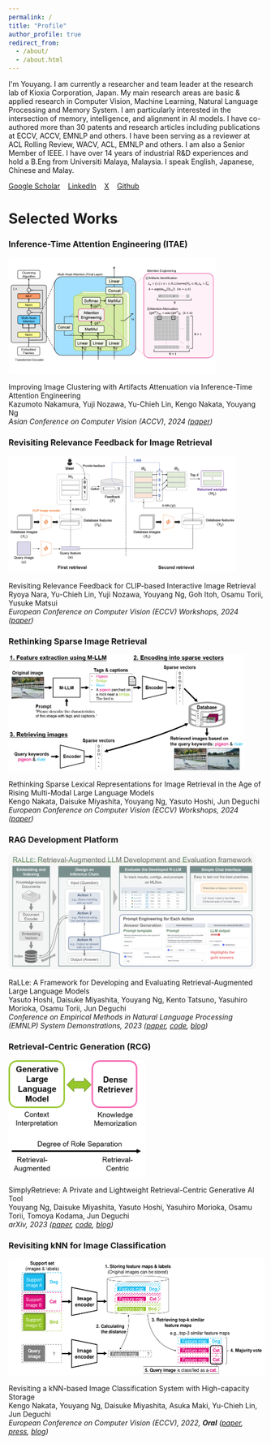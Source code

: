 ```yaml
---
permalink: /
title: "Profile"
author_profile: true
redirect_from: 
  - /about/
  - /about.html
---
```


I'm Youyang. I am currently a researcher and team leader at the research lab of Kioxia Corporation, Japan. My main research areas are basic & applied research in Computer Vision, Machine Learning, Natural Language Processing and Memory System. I am particularly interested in the intersection of memory, intelligence, and alignment in AI models. I have co-authored more than 30 patents and research articles including publications at ECCV, ACCV, EMNLP and others. I have been serving as a reviewer at ACL Rolling Review, WACV, ACL, EMNLP and others. I am also a Senior Member of IEEE. I have over 14 years of industrial R&D experiences and hold a B.Eng from Universiti Malaya, Malaysia. I speak English, Japanese, Chinese and Malay.

[Google Scholar](https://scholar.google.com/citations?user=4BGLw_QAAAAJ) &nbsp;&nbsp; [LinkedIn](https://www.linkedin.com/in/youyang-ng-55a10ab9/) &nbsp;&nbsp; [X](https://x.com/youyang_ng) &nbsp;&nbsp; [Github](https://github.com/rcgai)

Selected Works
======
### Inference-Time Attention Engineering (ITAE)
<img style="height: 230px" src="../images/2024_itae.png">

Improving Image Clustering with Artifacts Attenuation via Inference-Time Attention Engineering  
Kazumoto Nakamura, Yuji Nozawa, Yu-Chieh Lin, Kengo Nakata, Youyang Ng  
*Asian Conference on Computer Vision (ACCV), 2024 ([paper](https://arxiv.org/abs/2410.04801))*

### Revisiting Relevance Feedback for Image Retrieval
<img style="height: 230px" src="../images/2024_feedback.png">

Revisiting Relevance Feedback for CLIP-based Interactive Image Retrieval  
Ryoya Nara, Yu-Chieh Lin, Yuji Nozawa, Youyang Ng, Goh Itoh, Osamu Torii, Yusuke Matsui  
*European Conference on Computer Vision (ECCV) Workshops, 2024 ([paper](https://arxiv.org/abs/2404.16398))*

### Rethinking Sparse Image Retrieval
<img style="height: 230px" src="../images/2024_sparse.png">

Rethinking Sparse Lexical Representations for Image Retrieval in the Age of Rising Multi-Modal Large Language Models  
Kengo Nakata, Daisuke Miyashita, Youyang Ng, Yasuto Hoshi, Jun Deguchi  
*European Conference on Computer Vision (ECCV) Workshops, 2024 ([paper](https://arxiv.org/abs/2408.16296))*

### RAG Development Platform
<img style="height: 230px" src="../images/2023_ralle.png">

RaLLe: A Framework for Developing and Evaluating Retrieval-Augmented Large Language Models  
Yasuto Hoshi, Daisuke Miyashita, Youyang Ng, Kento Tatsuno, Yasuhiro Morioka, Osamu Torii, Jun Deguchi  
*Conference on Empirical Methods in Natural Language Processing (EMNLP) System Demonstrations, 2023 ([paper](https://arxiv.org/abs/2308.10633), [code](https://github.com/yhoshi3/RaLLe), [blog](https://www.kioxia.com/en-jp/rd/technology/topics/topics-58.html))*

### Retrieval-Centric Generation (RCG)
<img style="height: 230px" src="../images/2023_simplyretrieve.png">

SimplyRetrieve: A Private and Lightweight Retrieval-Centric Generative AI Tool  
Youyang Ng, Daisuke Miyashita, Yasuto Hoshi, Yasuhiro Morioka, Osamu Torii, Tomoya Kodama, Jun Deguchi  
*arXiv, 2023 ([paper](https://arxiv.org/abs/2308.03983), [code](https://github.com/RCGAI/SimplyRetrieve), [blog](https://www.kioxia.com/en-jp/rd/technology/topics/topics-58.html))*

### Revisiting kNN for Image Classification
<img style="height: 230px" src="../images/2022_knn.png">

Revisiting a kNN-based Image Classification System with High-capacity Storage  
Kengo Nakata, Youyang Ng, Daisuke Miyashita, Asuka Maki, Yu-Chieh Lin, Jun Deguchi  
*European Conference on Computer Vision (ECCV), 2022, **Oral** ([paper](https://arxiv.org/abs/2204.01186), [press](https://www.kioxia.com/en-jp/about/news/2022/20221102-1.html), [blog](https://www.kioxia.com/en-jp/rd/technology/topics/topics-39.html))*

